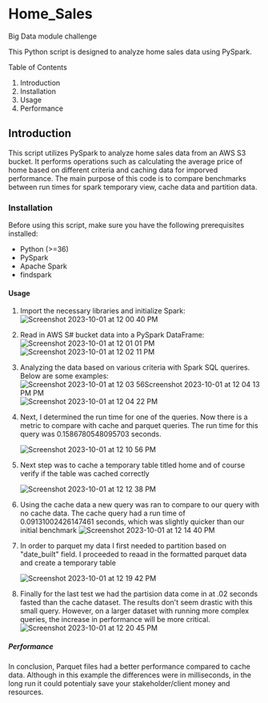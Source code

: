 # Home_Sales
Big Data module challenge 

This Python script is designed to analyze home sales data using PySpark. 

Table of Contents

1. Introduction
2. Installation
3. Usage
4. Performance


## Introduction 
This script utilizes PySpark to analyze home sales data from an AWS S3 bucket. It performs operations such as calculating the average price of home based on different criteria and caching data for imporved performance. The main purpose of this code is to compare benchmarks between run times for spark temporary view, cache data and partition data.  

### Installation 

Before using this script, make sure you have the following prerequisites installed: 
- Python (>=36)
- PySpark
- Apache Spark
- findspark

#### Usage 

1. Import the necessary libraries and initialize Spark:
   ![Screenshot 2023-10-01 at 12 00 40 PM](https://github.com/alexxisrangel/Home_Sales/assets/129305054/8f406142-a7ec-4d79-81a7-976f53e1911b)

3. Read in AWS S# bucket data into a PySpark DataFrame:
   ![Screenshot 2023-10-01 at 12 01 01 PM](https://github.com/alexxisrangel/Home_Sales/assets/129305054/13eae9df-33fd-45e2-828b-73cf387ba856)
   ![Screenshot 2023-10-01 at 12 02 11 PM](https://github.com/alexxisrangel/Home_Sales/assets/129305054/ea4411ce-c423-4df1-8fac-8590b8851c2d)

5. Analyzing the data based on various criteria with Spark SQL querires. Below are some examples:
   ![Screenshot 2023-10-01 at 12 03 56![Screenshot 2023-10-01 at 12 04 13 PM](https://github.com/alexxisrangel/Home_Sales/assets/129305054/1a0130c4-27e9-4a44-9017-5393a4505682)
    PM](https://github.com/alexxisrangel/Home_Sales/assets/129305054/ce1c0275-b118-45c5-b131-d661a099c3f2)
![Screenshot 2023-10-01 at 12 04 22 PM](https://github.com/alexxisrangel/Home_Sales/assets/129305054/b5bd3d72-cae2-4e49-bc45-794e57469b3d)

7. Next, I determined the run time for one of the queries. Now there is a metric to compare with cache and parquet queries. The run time for this query was 0.1586780548095703 seconds. 

   ![Screenshot 2023-10-01 at 12 10 56 PM](https://github.com/alexxisrangel/Home_Sales/assets/129305054/8838827d-2e19-410a-9d68-476c34dd8dee)


5. Next step was to cache a temporary table titled home and of course verify if the table was cached correctly
   
    ![Screenshot 2023-10-01 at 12 12 38 PM](https://github.com/alexxisrangel/Home_Sales/assets/129305054/4b904eb5-e11d-4036-8b6d-37583607f2c9)

6. Using the cache data a new query was ran to compare to our query with no cache data. The cache query had a run time of 0.09131002426147461 seconds, which was slightly quicker than our initial benchmark
   ![Screenshot 2023-10-01 at 12 14 40 PM](https://github.com/alexxisrangel/Home_Sales/assets/129305054/35cdd019-7db7-453d-8bde-c2c9eb40fab3)

7. In order to parquet my data I first needed to partition based on "date_built" field. I proceeded to reaad in the formatted parquet data and create a temporary table
   
   ![Screenshot 2023-10-01 at 12 19 42 PM](https://github.com/alexxisrangel/Home_Sales/assets/129305054/30d9affc-76ad-47a8-90e1-c44ab2e71da5)

8. Finally for the last test we had the partision data come in at .02 seconds fasted than the cache dataset. The results don't seem drastic with this small query. However, on a larger dataset with running more complex queries, the increase in performance will be more critical. 
   ![Screenshot 2023-10-01 at 12 20 45 PM](https://github.com/alexxisrangel/Home_Sales/assets/129305054/c6a8ed76-af09-4780-9aff-7ed190138778)


##### Performance <a name="performance"></a>

In conclusion, Parquet files had a better performance compared to cache data. Although in this example the differences were in milliseconds, in the long run it could potentialy save your stakeholder/client money and resources. 


   

